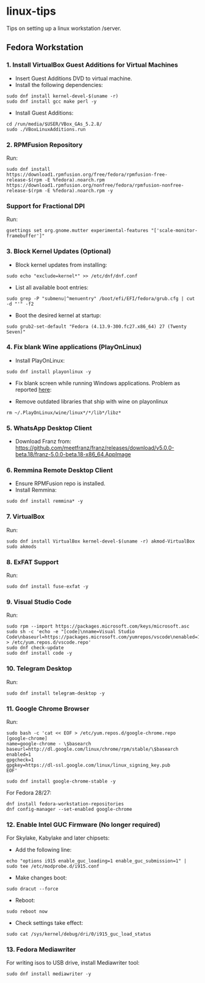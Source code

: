 # linux-tips
Tips on setting up a linux workstation /server.

## Fedora Workstation

### 1. Install VirtualBox Guest Additions for Virtual Machines
- Insert Guest Additions DVD to virtual machine.
- Install the following dependencies:
```
sudo dnf install kernel-devel-$(uname -r)
sudo dnf install gcc make perl -y
```
- Install Guest Additions:
```
cd /run/media/$USER/VBox_GAs_5.2.8/
sudo ./VBoxLinuxAdditions.run
```

### 2. RPMFusion Repository
Run:
```
sudo dnf install https://download1.rpmfusion.org/free/fedora/rpmfusion-free-release-$(rpm -E %fedora).noarch.rpm https://download1.rpmfusion.org/nonfree/fedora/rpmfusion-nonfree-release-$(rpm -E %fedora).noarch.rpm -y
```

### Support for Fractional DPI
Run:
```
gsettings set org.gnome.mutter experimental-features "['scale-monitor-framebuffer']"
```

### 3. Block Kernel Updates (Optional)
- Block kernel updates from installing:
```
sudo echo "exclude=kernel*" >> /etc/dnf/dnf.conf 
```

- List all available boot entries:
```
sudo grep -P "submenu|^menuentry" /boot/efi/EFI/fedora/grub.cfg | cut -d "'" -f2
```

- Boot the desired kernel at startup:
```
sudo grub2-set-default "Fedora (4.13.9-300.fc27.x86_64) 27 (Twenty Seven)"
```

### 4. Fix blank Wine applications (PlayOnLinux)
- Install PlayOnLinux:
```
sudo dnf install playonlinux -y
```
- Fix blank screen while running Windows applications. Problem as reported [here](https://askubuntu.com/questions/976300/installing-microsoft-office-2010-in-ubuntu-17-10-with-playonlinux-does-not-proce):

- Remove outdated libraries that ship with wine on playonlinux
```
rm ~/.PlayOnLinux/wine/linux*/*/lib*/libz*
```

### 5. WhatsApp Desktop Client
- Download Franz from:
https://github.com/meetfranz/franz/releases/download/v5.0.0-beta.18/franz-5.0.0-beta.18-x86_64.AppImage


### 6. Remmina Remote Desktop Client
- Ensure RPMFusion repo is installed.
- Install Remmina:
```
sudo dnf install remmina* -y
```

### 7. VirtualBox
Run:
```
sudo dnf install VirtualBox kernel-devel-$(uname -r) akmod-VirtualBox
sudo akmods
```
### 8. ExFAT Support
Run:
```
sudo dnf install fuse-exfat -y
```

### 9. Visual Studio Code
Run:
```
sudo rpm --import https://packages.microsoft.com/keys/microsoft.asc
sudo sh -c 'echo -e "[code]\nname=Visual Studio Code\nbaseurl=https://packages.microsoft.com/yumrepos/vscode\nenabled=1\ngpgcheck=1\ngpgkey=https://packages.microsoft.com/keys/microsoft.asc" > /etc/yum.repos.d/vscode.repo'
sudo dnf check-update
sudo dnf install code -y
```

### 10. Telegram Desktop
Run:
```
sudo dnf install telegram-desktop -y
```

### 11. Google Chrome Browser
Run:
```
sudo bash -c 'cat << EOF > /etc/yum.repos.d/google-chrome.repo
[google-chrome]
name=google-chrome - \$basearch
baseurl=http://dl.google.com/linux/chrome/rpm/stable/\$basearch
enabled=1
gpgcheck=1
gpgkey=https://dl-ssl.google.com/linux/linux_signing_key.pub
EOF'

sudo dnf install google-chrome-stable -y
```
For Fedora 28/27:
```
dnf install fedora-workstation-repositories
dnf config-manager --set-enabled google-chrome
```
### 12. Enable Intel GUC Firmware (No longer required)

For Skylake, Kabylake and later chipsets:
- Add the following line:
```
echo "options i915 enable_guc_loading=1 enable_guc_submission=1" | sudo tee /etc/modprobe.d/i915.conf
```

- Make changes boot:
```
sudo dracut --force
```

- Reboot:
```
sudo reboot now
```
- Check settings take effect:
```
sudo cat /sys/kernel/debug/dri/0/i915_guc_load_status
```

### 13. Fedora Mediawriter
For writing isos to USB drive, install Mediawriter tool:
```
sudo dnf install mediawriter -y
```

